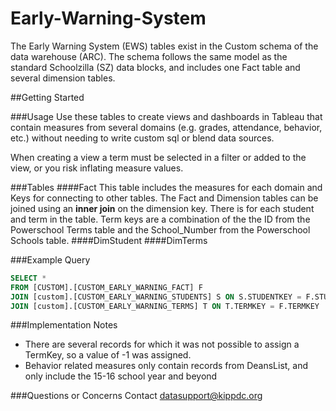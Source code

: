 # Early-Warning-System
The Early Warning System (EWS) tables exist in the Custom schema of the data warehouse (ARC). The schema follows the same model as the standard Schoolzilla (SZ) data blocks, and includes one Fact table and several dimension tables.

##Getting Started

###Usage
Use these tables to create views and dashboards in Tableau that contain measures from several domains (e.g. grades, attendance, behavior, etc.) without needing to write custom sql or blend data sources.


When creating a view a term must be selected in a filter or added to the view, or you risk inflating measure values.

###Tables
####Fact
This table includes the measures for each domain and Keys for connecting to other tables. The Fact and Dimension tables can be joined using an **inner join** on the dimension key. There is for each student and term in the table. Term keys are a combination of the the ID from the Powerschool Terms table and the School_Number from the Powerschool Schools table. 
####DimStudent
####DimTerms

###Example Query
``` SQL
SELECT *
FROM [CUSTOM].[CUSTOM_EARLY_WARNING_FACT] F
JOIN [custom].[CUSTOM_EARLY_WARNING_STUDENTS] S ON S.STUDENTKEY = F.STUDENTKEY
JOIN [custom].[CUSTOM_EARLY_WARNING_TERMS] T ON T.TERMKEY = F.TERMKEY
``` 

###Implementation Notes
* There are several records for which it was not possible to assign a TermKey, so a value of -1 was assigned.
* Behavior related measures only contain records from DeansList, and only include the 15-16 school year and beyond

###Questions or Concerns
Contact <datasupport@kippdc.org>
